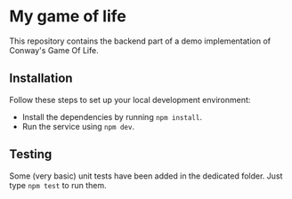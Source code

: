 # My game of life

This repository contains the backend part of a demo implementation of Conway's Game Of Life.


## Installation

Follow these steps to set up your local development environment:

- Install the dependencies by running `npm install`.
- Run the service using `npm dev`.


## Testing

Some (very basic) unit tests have been added in the dedicated folder. Just type `npm test` to run them.